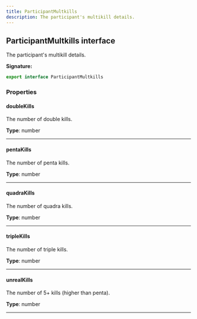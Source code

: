 ```yaml
---
title: ParticipantMultkills
description: The participant's multikill details.
---
```


## ParticipantMultkills interface

The participant's multikill details.

**Signature:**

```ts
export interface ParticipantMultkills 
```

### Properties

#### doubleKills

The number of double kills.



**Type**: number

---

#### pentaKills

The number of penta kills.



**Type**: number

---

#### quadraKills

The number of quadra kills.



**Type**: number

---

#### tripleKills

The number of triple kills.



**Type**: number

---

#### unrealKills

The number of 5+ kills (higher than penta).



**Type**: number

---

